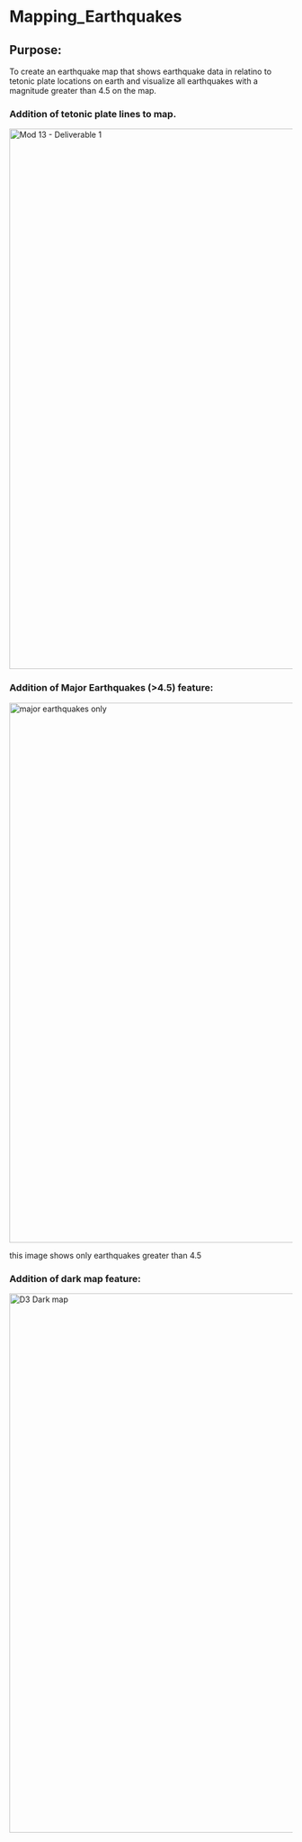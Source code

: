 # Mapping_Earthquakes

## Purpose:
To create an earthquake map that shows earthquake data in relatino to tetonic plate locations on earth and visualize all earthquakes with a magnitude greater than 4.5 on the map. 

### Addition of tetonic plate lines to map. 
<img width="959" alt="Mod 13 - Deliverable 1" src="https://user-images.githubusercontent.com/105942622/186949418-c6a445d2-ee1a-440a-9a2c-f39251a0c25c.png">

### Addition of Major Earthquakes (>4.5) feature:

<img width="958" alt="major earthquakes only" src="https://user-images.githubusercontent.com/105942622/186949577-13f37f87-dafe-4559-9962-f1da9a1fe32c.png">

this image shows only earthquakes greater than 4.5

### Addition of dark map feature:

<img width="957" alt="D3 Dark map" src="https://user-images.githubusercontent.com/105942622/186949653-b7de7b59-0988-4bfd-884d-419ef5c50a47.png">



